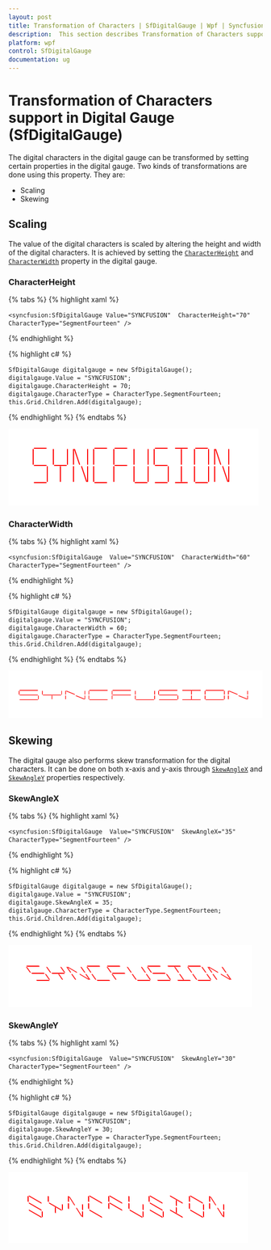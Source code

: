 ```yaml
---
layout: post
title: Transformation of Characters | SfDigitalGauge | Wpf | Syncfusion
description:  This section describes Transformation of Characters support in WPF SfDigitalGauge control with its customization.
platform: wpf
control: SfDigitalGauge
documentation: ug
---
```


# Transformation of Characters support in Digital Gauge (SfDigitalGauge)

The digital characters in the digital gauge can be transformed by setting certain properties in the digital gauge. Two kinds of transformations are done using this property. They are:

* Scaling
* Skewing

## Scaling

The value of the digital characters is scaled by altering the height and width of the digital characters. It is achieved by setting the [`CharacterHeight`](https://help.syncfusion.com/cr/wpf/Syncfusion.SfGauge.WPF~Syncfusion.UI.Xaml.Gauges.SfDigitalGauge~CharacterHeight.html) and [`CharacterWidth`](https://help.syncfusion.com/cr/wpf/Syncfusion.SfGauge.WPF~Syncfusion.UI.Xaml.Gauges.SfDigitalGauge~CharacterWidth.html) property in the digital gauge.

### CharacterHeight

{% tabs %}
{% highlight xaml %}

    <syncfusion:SfDigitalGauge Value="SYNCFUSION"  CharacterHeight="70"
    CharacterType="SegmentFourteen" />

{% endhighlight %}

{% highlight c# %}

    SfDigitalGauge digitalgauge = new SfDigitalGauge();
    digitalgauge.Value = "SYNCFUSION";
    digitalgauge.CharacterHeight = 70;
    digitalgauge.CharacterType = CharacterType.SegmentFourteen;
    this.Grid.Children.Add(digitalgauge);

{% endhighlight %}
{% endtabs %}

![Digital Gauge Value with CharacterHeight](Transformation-of-Characters_images/Transformation-of-Characters_img1.png)

### CharacterWidth

{% tabs %}
{% highlight xaml %}

    <syncfusion:SfDigitalGauge  Value="SYNCFUSION"  CharacterWidth="60"
    CharacterType="SegmentFourteen" />

{% endhighlight %}

{% highlight c# %}

    SfDigitalGauge digitalgauge = new SfDigitalGauge();
    digitalgauge.Value = "SYNCFUSION";
    digitalgauge.CharacterWidth = 60;
    digitalgauge.CharacterType = CharacterType.SegmentFourteen;
    this.Grid.Children.Add(digitalgauge);
    
{% endhighlight %}
{% endtabs %}

![Digital Gauge Value with CharacterWidth](Transformation-of-Characters_images/Transformation-of-Characters_img2.png)

## Skewing

The digital gauge also performs skew transformation for the digital characters. It can be done on both x-axis and y-axis through [`SkewAngleX`](https://help.syncfusion.com/cr/wpf/Syncfusion.SfGauge.WPF~Syncfusion.UI.Xaml.Gauges.SfDigitalGauge~SkewAngleX.html) and [`SkewAngleY`](https://help.syncfusion.com/cr/wpf/Syncfusion.SfGauge.WPF~Syncfusion.UI.Xaml.Gauges.SfDigitalGauge~SkewAngleY.html) properties respectively.

### SkewAngleX

{% tabs %}
{% highlight xaml %}

    <syncfusion:SfDigitalGauge  Value="SYNCFUSION"  SkewAngleX="35"
    CharacterType="SegmentFourteen" />

{% endhighlight %}

{% highlight c# %}

    SfDigitalGauge digitalgauge = new SfDigitalGauge();
    digitalgauge.Value = "SYNCFUSION";
    digitalgauge.SkewAngleX = 35;
    digitalgauge.CharacterType = CharacterType.SegmentFourteen;
    this.Grid.Children.Add(digitalgauge);

{% endhighlight %}
{% endtabs %}

![Digital Gauge Value with SkewAngleX](Transformation-of-Characters_images/Transformation-of-Characters_img3.png)

### SkewAngleY

{% tabs %}
{% highlight xaml %}

    <syncfusion:SfDigitalGauge  Value="SYNCFUSION"  SkewAngleY="30"
    CharacterType="SegmentFourteen" />   

{% endhighlight %}

{% highlight c# %}

    SfDigitalGauge digitalgauge = new SfDigitalGauge();
    digitalgauge.Value = "SYNCFUSION";
    digitalgauge.SkewAngleY = 30;
    digitalgauge.CharacterType = CharacterType.SegmentFourteen;
    this.Grid.Children.Add(digitalgauge);

{% endhighlight %}
{% endtabs %}

![Digital Gauge Value with SkewAngleY](Transformation-of-Characters_images/Transformation-of-Characters_img4.png)
